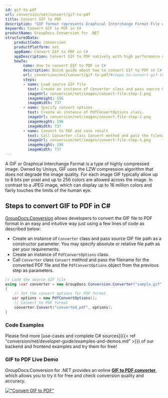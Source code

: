 ```yaml
---
id: gif-to-pdf
url: conversion/net/convert/gif-to-pdf
title: Convert GIF to PDF
description: "GIF format represents Graphical Interchange Format File with .gif extension. Learn how to convert GIF to PDF file programmatically in C# language using GroupDocs.Conversion for .NET library."
keywords: Convert GIF to PDF in C#
productName: GroupDocs.Conversion for .NET
structuredData:
    productCode: conversion
    productPlatform: net
    appName: Convert GIF to PDF in C#
    appDescription: Convert GIF to PDF natively with high performance using C# language and server side GroupDocs.Conversion for .NET APIs, without the use of any software like Microsoft or Open Office.
    howTo:
        name: How to convert GIF to PDF in C# 
        description: Quick guide about how to convert GIF to PDF in C# with high performance and accuracy.
        url: conversion/net/convert/gif-to-pdf/#steps-to-convert-gif-to-pdf-in-c
        steps:
        - name: Load source GIF file 
          text: Create an instance of Converter class and pass source GIF file path as a constructor parameter. You may specify absolute or relative file path as per your requirements. 
          imageUrl: conversion/net/images/convert-file-step-1.png
          imageHeight: 196
          imageWidth: 737
        - name: Specify convert options 
          text: Create an instance of PdfConvertOptions class.
          imageUrl: conversion/net/images/convert-file-step-2.png
          imageHeight: 196
          imageWidth: 737
        - name: Convert to PDF and save result 
          text: Call Converter class Convert method and pass the filename for the converted HTML file and the PdfConvertOptions object from the previous step as parameters.
          imageUrl: conversion/net/images/convert-file-step-3.png
          imageHeight: 196
          imageWidth: 737
---
```


A GIF or Graphical Interchange Format is a type of highly compressed image. Owned by Unisys, GIF uses the LZW compression algorithm that does not degrade the image quality. For each image GIF typically allow up to 8 bits per pixel and up to 256 colors are allowed across the image. In contrast to a JPEG image, which can display up to 16 million colors and fairly touches the limits of the human eye.

## Steps to convert GIF to PDF in C#

[GroupDocs.Conversion](https://products.groupdocs.com/conversion/net) allows developers to convert the GIF file to PDF format in an easy and intuitive way just using a few lines of code as described below:

* Create an instance of `Converter` class and pass source GIF file path as a constructor parameter. You may specify absolute or relative file path as per your requirements. 
* Create an instance of `PdfConvertOptions` class.
* Call `Converter` class `Convert` method and pass the filename for the converted PDF file and the `PdfConvertOptions` object from the previous step as parameters.

```csharp
// Load the source GIF file
using (var converter = new GroupDocs.Conversion.Converter("sample.gif"))
{
    // Set the convert options for PDF format
   var options = new PdfConvertOptions();
    // Convert to PDF format
    converter.Convert("converted.pdf", options);
}
```

### Code Examples

Please find more [use-cases and complete C# sources]({{< ref "conversion/net/developer-guide/examples-and-demos.md" >}}) of our backend and frontend examples and try them for free!

### GIF to PDF Live Demo

GroupDocs.Conversion for .NET provides an online [**GIF to PDF converter**](https://products.groupdocs.app/conversion/gif-to-pdf), which allows you to try it for free and check conversion quality and accuracy.

[!["Convert GIF to PDF"](conversion/net/images/convert-to-pdf/convert-gif-to-pdf.png)](https://products.groupdocs.app/conversion/gif-to-pdf)